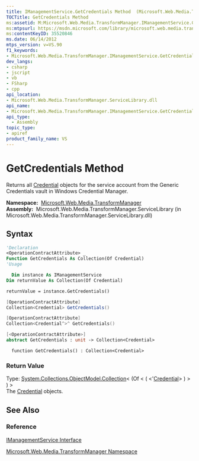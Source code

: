```yaml
---
title: IManagementService.GetCredentials Method  (Microsoft.Web.Media.TransformManager)
TOCTitle: GetCredentials Method
ms:assetid: M:Microsoft.Web.Media.TransformManager.IManagementService.GetCredentials
ms:mtpsurl: https://msdn.microsoft.com/library/microsoft.web.media.transformmanager.imanagementservice.getcredentials(v=VS.90)
ms:contentKeyID: 35520846
ms.date: 06/14/2012
mtps_version: v=VS.90
f1_keywords:
- Microsoft.Web.Media.TransformManager.IManagementService.GetCredentials
dev_langs:
- csharp
- jscript
- vb
- FSharp
- cpp
api_location:
- Microsoft.Web.Media.TransformManager.ServiceLibrary.dll
api_name:
- Microsoft.Web.Media.TransformManager.IManagementService.GetCredentials
api_type:
  - Assembly
topic_type:
- apiref
product_family_name: VS
---
```


# GetCredentials Method

Returns all [Credential](credential-class-microsoft-web-media-transformmanager.md) objects for the service account from the Generic Credentials vault in Windows Credential Manager.

**Namespace:**  [Microsoft.Web.Media.TransformManager](microsoft-web-media-transformmanager-namespace.md)  
**Assembly:**  Microsoft.Web.Media.TransformManager.ServiceLibrary (in Microsoft.Web.Media.TransformManager.ServiceLibrary.dll)

## Syntax

```vb
'Declaration
<OperationContractAttribute> _
Function GetCredentials As Collection(Of Credential)
'Usage

  Dim instance As IManagementService
Dim returnValue As Collection(Of Credential)

returnValue = instance.GetCredentials()
```

```csharp
[OperationContractAttribute]
Collection<Credential> GetCredentials()
```

```cpp
[OperationContractAttribute]
Collection<Credential^>^ GetCredentials()
```

``` fsharp
[<OperationContractAttribute>]
abstract GetCredentials : unit -> Collection<Credential> 
```

```jscript
  function GetCredentials() : Collection<Credential>
```

### Return Value

Type: [System.Collections.ObjectModel.Collection](https://msdn.microsoft.com/library/ms132397)\< (Of \< ( \<'[Credential](credential-class-microsoft-web-media-transformmanager.md)\> ) \> ) \>  
The [Credential](credential-class-microsoft-web-media-transformmanager.md) objects.  

## See Also

### Reference

[IManagementService Interface](imanagementservice-interface-microsoft-web-media-transformmanager.md)

[Microsoft.Web.Media.TransformManager Namespace](microsoft-web-media-transformmanager-namespace.md)

